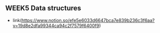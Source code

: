 ## WEEK5 Data structures

- link(https://www.notion.so/efe5e6033d6647bca7e839b236c3f6aa?v=19d8e2dfa99344ca94c2f7579f6400f9)
